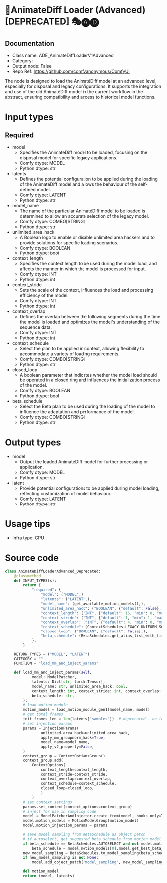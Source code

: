# 🚫AnimateDiff Loader (Advanced) [DEPRECATED] 🎭🅐🅓
## Documentation
- Class name: ADE_AnimateDiffLoaderV1Advanced
- Category: 
- Output node: False
- Repo Ref: https://github.com/comfyanonymous/ComfyUI

The node is designed to load the AnimatéDiff model at an advanced level, especially for disposal and legacy configurations. It supports the integration and use of the old AnimatéDiff model in the current workflow in the abstract, ensuring compatibility and access to historical model functions.

# Input types
## Required
- model
    - Specifies the AnimateDiff model to be loaded, focusing on the disposal model for specific legacy applications.
    - Comfy dtype: MODEL
    - Python dtype: str
- latents
    - Defines the potential configuration to be applied during the loading of the AnimatéDiff model and allows the behaviour of the self-defined model.
    - Comfy dtype: LATENT
    - Python dtype: str
- model_name
    - The name of the particular AnimatéDiff model to be loaded is determined to allow an accurate selection of the legacy model.
    - Comfy dtype: COMBO[STRING]
    - Python dtype: str
- unlimited_area_hack
    - A Boolean logo to enable or disable unlimited area hackers and to provide solutions for specific loading scenarios.
    - Comfy dtype: BOOLEAN
    - Python dtype: bool
- context_length
    - Specifies the context length to be used during the model load, and affects the manner in which the model is processed for input.
    - Comfy dtype: INT
    - Python dtype: int
- context_stride
    - Sets the scale of the context, influences the load and processing efficiency of the model.
    - Comfy dtype: INT
    - Python dtype: int
- context_overlap
    - Defines the overlap between the following segments during the time the model is loaded and optimizes the model's understanding of the sequence data.
    - Comfy dtype: INT
    - Python dtype: int
- context_schedule
    - Select the plan to be applied in context, allowing flexibility to accommodate a variety of loading requirements.
    - Comfy dtype: COMBO[STRING]
    - Python dtype: str
- closed_loop
    - A boolean parameter that indicates whether the model load should be operated in a closed ring and influences the initialization process of the model.
    - Comfy dtype: BOOLEAN
    - Python dtype: bool
- beta_schedule
    - Select the Beta plan to be used during the loading of the model to influence the adaptation and performance of the model.
    - Comfy dtype: COMBO[STRING]
    - Python dtype: str

# Output types
- model
    - Output the loaded AnimateDiff model for further processing or application.
    - Comfy dtype: MODEL
    - Python dtype: str
- latent
    - Provide potential configurations to be applied during model loading, reflecting customization of model behaviour.
    - Comfy dtype: LATENT
    - Python dtype: str

# Usage tips
- Infra type: CPU

# Source code
```python
class AnimateDiffLoaderAdvanced_Deprecated:
    @classmethod
    def INPUT_TYPES(s):
        return {
            "required": {
                "model": ("MODEL",),
                "latents": ("LATENT",),
                "model_name": (get_available_motion_models(),),
                "unlimited_area_hack": ("BOOLEAN", {"default": False},),
                "context_length": ("INT", {"default": 16, "min": 0, "max": 1000}),
                "context_stride": ("INT", {"default": 1, "min": 1, "max": 1000}),
                "context_overlap": ("INT", {"default": 4, "min": 0, "max": 1000}),
                "context_schedule": (ContextSchedules.LEGACY_UNIFORM_SCHEDULE_LIST,),
                "closed_loop": ("BOOLEAN", {"default": False},),
                "beta_schedule": (BetaSchedules.get_alias_list_with_first_element(BetaSchedules.SQRT_LINEAR),),
            },
        }

    RETURN_TYPES = ("MODEL", "LATENT")
    CATEGORY = ""
    FUNCTION = "load_mm_and_inject_params"

    def load_mm_and_inject_params(self,
            model: ModelPatcher,
            latents: Dict[str, torch.Tensor],
            model_name: str, unlimited_area_hack: bool,
            context_length: int, context_stride: int, context_overlap: int, context_schedule: str, closed_loop: bool,
            beta_schedule: str,
        ):
        # load motion module
        motion_model = load_motion_module_gen1(model_name, model)
        # get total frames
        init_frames_len = len(latents["samples"])  # deprecated - no longer used for anything lol
        # set injection params
        params = InjectionParams(
                unlimited_area_hack=unlimited_area_hack,
                apply_mm_groupnorm_hack=True,
                model_name=model_name,
                apply_v2_properly=False,
        )
        context_group = ContextOptionsGroup()
        context_group.add(
            ContextOptions(
                context_length=context_length,
                context_stride=context_stride,
                context_overlap=context_overlap,
                context_schedule=context_schedule,
                closed_loop=closed_loop,
                )
            )
        # set context settings
        params.set_context(context_options=context_group)
        # inject for use in sampling code
        model = ModelPatcherAndInjector.create_from(model, hooks_only=True)
        model.motion_models = MotionModelGroup(motion_model)
        model.motion_injection_params = params

        # save model sampling from BetaSchedule as object patch
        # if autoselect, get suggested beta_schedule from motion model
        if beta_schedule == BetaSchedules.AUTOSELECT and not model.motion_models.is_empty():
            beta_schedule = model.motion_models[0].model.get_best_beta_schedule(log=True)
        new_model_sampling = BetaSchedules.to_model_sampling(beta_schedule, model)
        if new_model_sampling is not None:
            model.add_object_patch("model_sampling", new_model_sampling)

        del motion_model
        return (model, latents)

